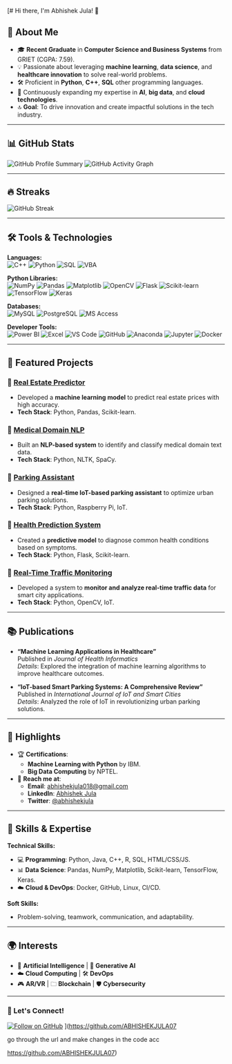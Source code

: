 [# Hi there, I'm Abhishek Jula! 👋


## 🚀 About Me
- 🎓 **Recent Graduate** in **Computer Science and Business Systems** from GRIET (CGPA: 7.59).
- 💡 Passionate about leveraging **machine learning**, **data science**, and **healthcare innovation** to solve real-world problems.
- 🛠️ Proficient in **Python**, **C++**, **SQL** other programming languages.
- 🌱 Continuously expanding my expertise in **AI**, **big data**, and **cloud technologies**.
- 🔝 **Goal**: To drive innovation and create impactful solutions in the tech industry.

---

## 📊 GitHub Stats
![GitHub Profile Summary](https://github-profile-summary-cards.vercel.app/api/cards/profile-details?username=ABHISHEKJULA07&theme=radical)
![GitHub Activity Graph](https://github-readme-activity-graph.vercel.app/graph?username=ABHISHEKJULA07&theme=radical)

---

## 🔥 Streaks
![GitHub Streak](https://github-readme-streak-stats.herokuapp.com/?user=ABHISHEKJULA07&theme=radical)

---

## 🛠️ Tools & Technologies

**Languages:**  
![C++](https://img.shields.io/badge/-C++-00599C?logo=c%2B%2B&logoColor=white&style=for-the-badge)
![Python](https://img.shields.io/badge/-Python-3776AB?logo=python&logoColor=white&style=for-the-badge)
![SQL](https://img.shields.io/badge/-SQL-4479A1?logo=mysql&logoColor=white&style=for-the-badge)
![VBA](https://img.shields.io/badge/-VBA-0D4B91?logo=microsoft-access&logoColor=white&style=for-the-badge)

**Python Libraries:**  
![NumPy](https://img.shields.io/badge/-NumPy-013243?logo=numpy&logoColor=white&style=for-the-badge)
![Pandas](https://img.shields.io/badge/-Pandas-150458?logo=pandas&logoColor=white&style=for-the-badge)
![Matplotlib](https://img.shields.io/badge/-Matplotlib-11557c?logo=matplotlib&logoColor=white&style=for-the-badge)
![OpenCV](https://img.shields.io/badge/-OpenCV-5C3EE8?logo=opencv&logoColor=white&style=for-the-badge)
![Flask](https://img.shields.io/badge/-Flask-000000?logo=flask&logoColor=white&style=for-the-badge)
![Scikit-learn](https://img.shields.io/badge/-Scikit%20Learn-F7931E?logo=scikit-learn&logoColor=white&style=for-the-badge)
![TensorFlow](https://img.shields.io/badge/-TensorFlow-FF6F00?logo=tensorflow&logoColor=white&style=for-the-badge)
![Keras](https://img.shields.io/badge/-Keras-D00000?logo=keras&logoColor=white&style=for-the-badge)

**Databases:**  
![MySQL](https://img.shields.io/badge/-MySQL-4479A1?logo=mysql&logoColor=white&style=for-the-badge)
![PostgreSQL](https://img.shields.io/badge/-PostgreSQL-336791?logo=postgresql&logoColor=white&style=for-the-badge)
![MS Access](https://img.shields.io/badge/-MS%20Access-A4373A?logo=microsoft-access&logoColor=white&style=for-the-badge)

**Developer Tools:**  
![Power BI](https://img.shields.io/badge/-Power%20BI-F2C811?logo=powerbi&logoColor=black&style=for-the-badge)
![Excel](https://img.shields.io/badge/-Excel-217346?logo=microsoft-excel&logoColor=white&style=for-the-badge)
![VS Code](https://img.shields.io/badge/-VS%20Code-007ACC?logo=visualstudiocode&logoColor=white&style=for-the-badge)
![GitHub](https://img.shields.io/badge/-GitHub-181717?logo=github&logoColor=white&style=for-the-badge)
![Anaconda](https://img.shields.io/badge/-Anaconda-44A833?logo=anaconda&logoColor=white&style=for-the-badge)
![Jupyter](https://img.shields.io/badge/-Jupyter-F37626?logo=jupyter&logoColor=white&style=for-the-badge)
![Docker](https://img.shields.io/badge/-Docker-2496ED?logo=docker&logoColor=white&style=for-the-badge)



---

## 🐂 Featured Projects

### 📌 [Real Estate Predictor](https://github.com/ABHISHEKJULA07/real-estate-predictor)
- Developed a **machine learning model** to predict real estate prices with high accuracy.
- **Tech Stack**: Python, Pandas, Scikit-learn.

### 📌 [Medical Domain NLP](https://github.com/ABHISHEKJULA07/medical-nlp)
- Built an **NLP-based system** to identify and classify medical domain text data.
- **Tech Stack**: Python, NLTK, SpaCy.

### 📌 [Parking Assistant](https://github.com/ABHISHEKJULA07/parking-assistant)
- Designed a **real-time IoT-based parking assistant** to optimize urban parking solutions.
- **Tech Stack**: Python, Raspberry Pi, IoT.

### 📌 [Health Prediction System](https://github.com/ABHISHEKJULA07/health-prediction)
- Created a **predictive model** to diagnose common health conditions based on symptoms.
- **Tech Stack**: Python, Flask, Scikit-learn.

### 📌 [Real-Time Traffic Monitoring](https://github.com/ABHISHEKJULA07/traffic-monitoring)
- Developed a system to **monitor and analyze real-time traffic data** for smart city applications.
- **Tech Stack**: Python, OpenCV, IoT.

---

## 📚 Publications
- **“Machine Learning Applications in Healthcare”**  
  Published in *Journal of Health Informatics*  
  *Details*: Explored the integration of machine learning algorithms to improve healthcare outcomes.

- **“IoT-based Smart Parking Systems: A Comprehensive Review”**  
  Published in *International Journal of IoT and Smart Cities*  
  *Details*: Analyzed the role of IoT in revolutionizing urban parking solutions.

---

## 🌟 Highlights
- 🏆 **Certifications**:
  - **Machine Learning with Python** by IBM.
  - **Big Data Computing** by NPTEL.
- 📧 **Reach me at**:
  - **Email**: [abhishekjula018@gmail.com](mailto:abhishekjula018@gmail.com)
  - **LinkedIn**: [Abhishek Jula](https://www.linkedin.com/in/abhishekjula)
  - **Twitter**: [@abhishekjula](https://twitter.com/abhishekjula)

---

## 🔧 Skills & Expertise
**Technical Skills:**
- 💻 **Programming**: Python, Java, C++, R, SQL, HTML/CSS/JS.
- 📊 **Data Science**: Pandas, NumPy, Matplotlib, Scikit-learn, TensorFlow, Keras.
- ☁️ **Cloud & DevOps**: Docker, GitHub, Linux, CI/CD.

**Soft Skills:**
- Problem-solving, teamwork, communication, and adaptability.

---

## 🌍 Interests
- 🤖 **Artificial Intelligence** | 🧠 **Generative AI**  
- ☁️ **Cloud Computing** | 🛠️ **DevOps**  
- 🎮 **AR/VR** | 🗀 **Blockchain** | 🛡️ **Cybersecurity**

---

### 🌟 Let's Connect!
[![Follow on GitHub](https://img.shields.io/github/followers/ABHISHEKJULA07?label=Follow&style=social)](https://github.com/ABHISHEKJULA07)
](https://github.com/ABHISHEKJULA07

go through the url and make changes in the code acc

https://github.com/ABHISHEKJULA07)
